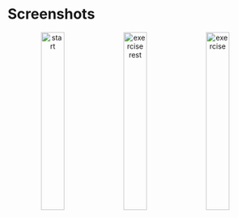 # Screenshots

<p align="center">
  <img src="screenshots/main.png" alt="start" style="width: 30%;">
  &nbsp;
  <img src="screenshots/info.png" alt="exercise rest" style="width: 30%;">
  &nbsp;
  <img src="screenshots/currency.png" alt="exercise" style="width: 30%;">
</p>
